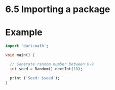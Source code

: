 # 6.5 Importing a package


# Example

```dart
import 'dart:math';

void main() {

  // Generate random number between 0-9
  int seed = Random().nextInt(10);

  print ('Seed: $seed');
}

```

